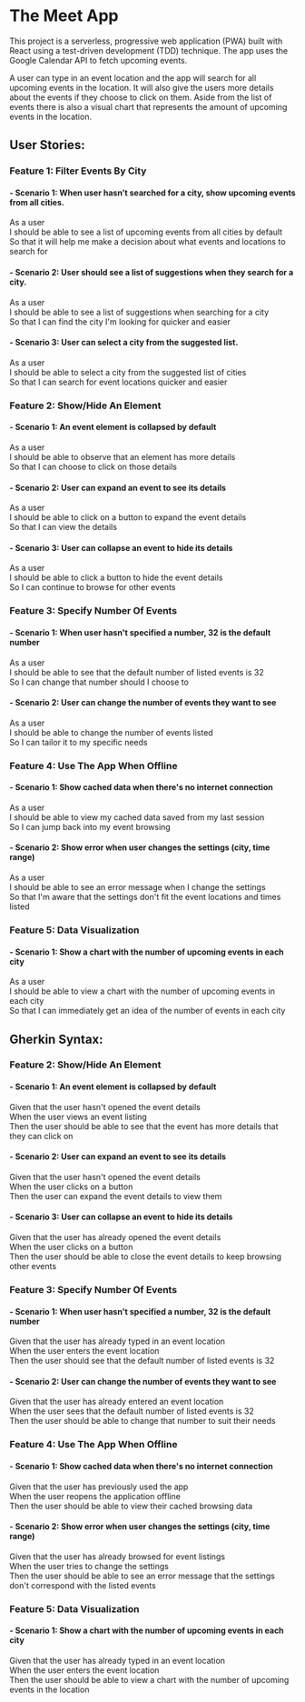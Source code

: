 # The Meet App

This project is a serverless, progressive web application (PWA) built with React using a test-driven development (TDD) technique. The app uses the Google Calendar API to fetch upcoming events.

A user can type in an event location and the app will search for all upcoming events in the location. It will also give the users more details about the events if they choose to click on them. Aside from the list of events there is also a visual chart that represents the amount of upcoming events in the location.


## User Stories:

### Feature 1: Filter Events By City

#### - **Scenario 1: When user hasn’t searched for a city, show upcoming events from all cities.**
As a user <br/>
I should be able to see a list of upcoming events from all cities by default <br/>
So that it will help me make a decision about what events and locations to search for

#### - **Scenario 2: User should see a list of suggestions when they search for a city.**
As a user <br/>
I should be able to see a list of suggestions when searching for a city <br/>
So that I can find the city I'm looking for quicker and easier

#### - **Scenario 3: User can select a city from the suggested list.**
As a user <br/>
I should be able to select a city from the suggested list of cities <br/>
So that I can search for event locations quicker and easier

### Feature 2: Show/Hide An Element

#### - **Scenario 1:** An event element is collapsed by default

As a user <br/>
I should be able to observe that an element has more details <br/>
So that I can choose to click on those details

#### - **Scenario 2:** User can expand an event to see its details

As a user <br/>
I should be able to click on a button to expand the event details <br/>
So that I can view the details

#### - **Scenario 3:** User can collapse an event to hide its details

As a user <br/>
I should be able to click a button to hide the event details <br/>
So I can continue to browse for other events


### Feature 3: Specify Number Of Events

#### - **Scenario 1:** When user hasn't specified a number, 32 is the default number

As a user <br/>
I should be able to see that the default number of listed events is 32 <br/>
So I can change that number should I choose to

#### - **Scenario 2:** User can change the number of events they want to see

As a user <br/>
I should be able to change the number of events listed <br/>
So I can tailor it to my specific needs


### Feature 4: Use The App When Offline

#### - **Scenario 1:** Show cached data when there's no internet connection

As a user <br/>
I should be able to view my cached data saved from my last session <br/>
So I can jump back into my event browsing

#### - **Scenario 2:** Show error when user changes the settings (city, time range)

As a user <br/>
I should be able to see an error message when I change the settings <br/>
So that I'm aware that the settings don't fit the event locations and times listed


### Feature 5: Data Visualization

#### - **Scenario 1:** Show a chart with the number of upcoming events in each city

As a user <br/>
I should be able to view a chart with the number of upcoming events in each city <br/>
So that I can immediately get an idea of the number of events in each city


## Gherkin Syntax:

### Feature 2: Show/Hide An Element

#### - **Scenario 1:** An event element is collapsed by default
Given that the user hasn't opened the event details <br/>
When the user views an event listing <br/>
Then the user should be able to see that the event has more details that they can click on

#### - **Scenario 2:** User can expand an event to see its details
Given that the user hasn't opened the event details <br/>
When the user clicks on a button <br/>
Then the user can expand the event details to view them

#### - **Scenario 3:** User can collapse an event to hide its details
Given that the user has already opened the event details <br/>
When the user clicks on a button <br/>
Then the user should be able to close the event details to keep browsing other events


### Feature 3: Specify Number Of Events

#### - **Scenario 1:** When user hasn't specified a number, 32 is the default number
Given that the user has already typed in an event location <br/>
When the user enters the event location <br/>
Then the user should see that the default number of listed events is 32

#### - **Scenario 2:** User can change the number of events they want to see
Given that the user has already entered an event location <br/>
When the user sees that the default number of listed events is 32 <br/>
Then the user should be able to change that number to suit their needs


### Feature 4: Use The App When Offline

#### - **Scenario 1:** Show cached data when there's no internet connection
Given that the user has previously used the app <br/>
When the user reopens the application offline <br/>
Then the user should be able to view their cached browsing data

#### - **Scenario 2:** Show error when user changes the settings (city, time range)
Given that the user has already browsed for event listings <br/>
When the user tries to change the settings <br/>
Then the user should be able to see an error message that the settings don't correspond with the listed events


### Feature 5: Data Visualization

#### - **Scenario 1:** Show a chart with the number of upcoming events in each city
Given that the user has already typed in an event location <br/>
When the user enters the event location <br/>
Then the user should be able to view a chart with the number of upcoming events in the location
